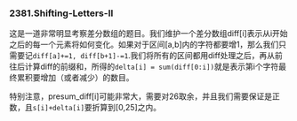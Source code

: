 ### 2381.Shifting-Letters-II

这是一道非常明显考察差分数组的题目。我们维护一个差分数组diff[i]表示从i开始之后的每一个元素将如何变化。如果对于区间[a,b]内的字符都要增1，那么我们只需要记```diff[a]+=1, diff[b+1]-=1```.我们将所有的区间都用diff处理之后，再从前往后计算diff的前缀和，所得的`delta[i] = sum(diff[0:i])`就是表示第i个字符最终累积要增加（或者减少）的数目。

特别注意，presum_diff[i]可能非常大，需要对26取余，并且我们需要保证是正数，且`s[i]+delta[i]`要折算到[0,25]之内。
